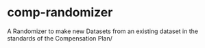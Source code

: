 # comp-randomizer
A Randomizer to make new Datasets from an existing dataset in the standards of the Compensation Plan/
